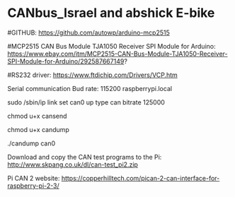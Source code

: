 # CANbus_Israel and abshick E-bike


#GITHUB: https://github.com/autowp/arduino-mcp2515  

#MCP2515 CAN Bus Module TJA1050 Receiver SPI Module for Arduino: https://www.ebay.com/itm/MCP2515-CAN-Bus-Module-TJA1050-Receiver-SPI-Module-for-Arduino/292587667149?

#RS232 driver: https://www.ftdichip.com/Drivers/VCP.htm

Serial communication 
Bud rate: 115200
raspberrypi.local


sudo /sbin/ip link set can0 up type can bitrate 125000

chmod u+x cansend

chmod u+x candump

./candump can0


Download and copy the CAN test programs to the Pi: http://www.skpang.co.uk/dl/can-test_pi2.zip

Pi CAN 2 website: https://copperhilltech.com/pican-2-can-interface-for-raspberry-pi-2-3/
